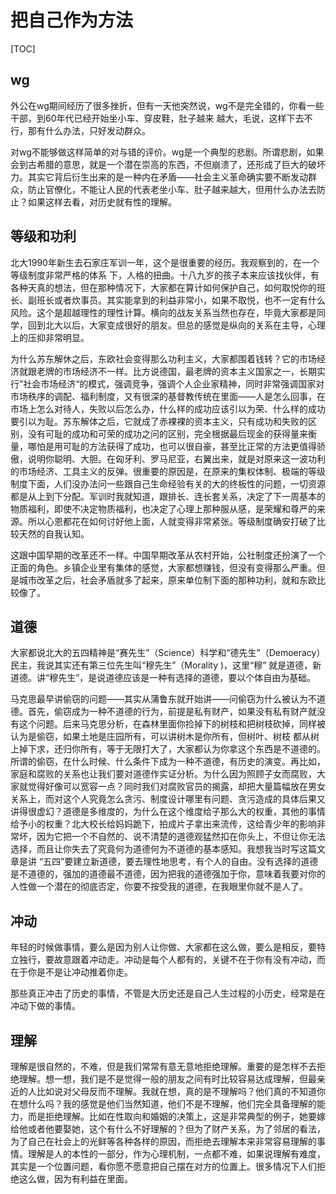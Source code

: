# 把自己作为方法

[TOC]

## wg

外公在wg期间经历了很多挫折，但有一天他突然说，wg不是完全错的，你看一些干部，到60年代已经开始坐小车、穿皮鞋，肚子越来 越大，毛说，这样下去不行，那有什么办法，只好发动群众。

对wg不能够做这样简单的对与错的评价。wg是一个典型的悲剧。所谓悲剧，如果会到古希腊的意思，就是一个潜在崇高的东西，不但崩溃了，还形成了巨大的破坏力。其实它背后衍生出来的是一种内在矛盾——社会主义革命确实要不断发动群众，防止官僚化，不能让人民的代表老坐小车、肚子越来越大，但用什么办法去防止？如果这样去看，对历史就有性的理解。

## 等级和功利

北大1990年新生去石家庄军训一年，这个是很重要的经历。我观察到的，在一个等级制度非常严格的体系
下，人格的扭曲。十八九岁的孩子本来应该找伙伴，有各种天真的想法，但在那种情况下，大家都在算计如何保护自己，如何取悦你的班长、副班长或者炊事员。其实能拿到的利益非常小，如果不取悦，也不一定有什么风险。这个是超越理性的理性计算。横向的战友关系当然也存在，毕竟大家都是同学，回到北大以后，大家变成很好的朋友。但总的感觉是纵向的关系在主导，心理上的压抑非常明显。

为什么苏东解休之后，东欧社会变得那么功利主义，大家都围着钱转？它的市场经济就跟老牌的市场经济不一样。比方说德国，最老牌的资本主义国家之一，长期实行”社会市场经济“的模式，强调竞争，强调个人企业家精神，同时非常强调国家对市场秩序的调配、福利制度，又有很深的基督教传统在里面——人是怎么回事，在市场上怎么对待人，失败以后怎么办，什么样的成功应该引以为荣、什么样的成功要引以为耻。苏东解体之后，它就成了赤裸裸的资本主义，只有成功和失败的区别，没有可耻的成功和可荣的成功之问的区别，完全根据最后现金的获得量来衡量，哪怕是用可耻的方法获得了成功，也可以很自豪，甚至比正常的方法更值得骄傲，说明你聪明、大胆。在匈牙利、罗马尼亚，右翼出来，就是对原来这一波功利的市场经济、工具主义的反弹。很重要的原因是，在原来的集权体制、极端的等级制度下面，人们没办法问一些跟自己生命经验有关的大的终板性的问题，一切资源都是从上到下分配。军训时我就知道，跟排长、连长套关系，决定了下一周基本的物质福利，即使不决定物质福利，也决定了心理上那种服从感，是荣耀和尊严的来源。所以心恩都花在如何讨好他上面，人就变得非常紧张。等级制度确安打破了比较天然的自我认知。

这跟中国早期的改革还不一样。中国早期改革从农村开始，公社制度还扮演了一个正面的角色。乡镇企业里有集体的感觉，大家都想赚钱，但没有变得那么严重。但是城市改革之后，社会矛盾就多了起来，原来单位制下面的那种功利，就和东欧比较像了。

## 道德

大家都说北大的五四精神是“赛先生”（Science）科学和“德先生”（Demoeracy）民主，我说其实还有第三位先生叫“穆先生”（Morality )，这里“穆” 就是道德，新道德。讲“穆先生”，是说道德应该是一种有选择的道德，要以个体自由为基础。

马克思最早讲偷窃的问题——其实从蒲鲁东就开始讲——问偷窃为什么被认为不道德。首先，偷窃成为一种不道德的行为，前提是私有财产，如果没有私有财产就没有这个问题。后来马克思分析，在森林里面你捡掉下的树枝和把树枝砍掉，同样被认为是偷窃，如果土地是庄园所有，可以讲树木是你所有，但树叶、树枝 都从树上掉下求，还归你所有，等于无限打大了，大家都认为你拿这个东西是不道德的。所谓的偷窃，在什么时候、什么条件下成为一种不道德，有历史的演变。再比如，家庭和腐败的关系也让我们要对道德作实证分析。为什么因为照顾子女而腐败，大家就觉得好像可以宽容一点？同时我们对腐败官员的揭露，却把大量篇幅放在男女关系上，而对这个人究竟怎么贪污、制度设计哪里有问题、贪污造成的具体后果又讲得很虚幻？道德是多维度的，为什么在这个维度给子那么大的权重，其他的事情给予小的权重？北大校长给妈妈跪下，拍成片子拿出来流传，这给青少年的影响非常坏，因为它把一个不自然的、说不清楚的道德观猛然扣在你头上，不但让你无法选择，而且让你失去了究竟何为道德何为不道德的基本感知。我想我当时写这篇文章是讲 “五四”要建立新道德，要去理性地思考，有个人的自由。没有选择的道德是不道德的，强加的道德最不道德，因为把我的道德强加于你，意味着我要对你的人性做一个潜在的彻底否定，你要不按受我的道德，在我眼里你就不是人了。

## 冲动

年轻的时候做事情，要么是因为别人让你做、大家都在这么做，要么是相反，要特立独行，要故意跟着冲动走。冲动是每个人都有的，关键不在于你有没有冲动，而在于你是不是让冲动推着你走。

那些真正冲击了历史的事情，不管是大历史还是自己人生过程的小历史，经常是在冲动下做的事情。

## 理解

理解是很自然的，不难，但是我们常常有意无意地拒绝理解。重要的是怎样不去拒绝理解。想一想，我们是不是觉得一般的朋友之间有时比较容易达成理解，但最亲近的人比如说对父母反而不理解。我就在想，真的是不理解吗？他们真的不知道你在想什么吗？我的感觉是他们当然知道，他们不是不理解，他们完全具备理解的能力，而是拒绝理解。比如在性取向和婚姻的决策上，这是非常典型的例子，她要嫁给他或者他要娶她，这个有什么不好理解的？但为了财产关系，为了邻居的看法，为了自己在社会上的光鲜等各种各样的原因，而拒绝去理解本来非常容易理解的事情。理解是人的本性的一部分，作为心理机制，一点都不难，如果说理解有难度，其实是一个位置问题，看你愿不愿意把自己摆在对方的位置上。很多情况下人们拒绝这么做，因为有利益在里面。
